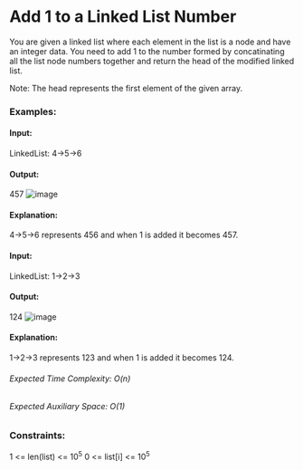 # Add 1 to a Linked List Number
You are given a linked list where each element in the list is a node and have an integer data. You need to add 1 to the number formed by concatinating all the list node numbers together and return the head of the modified linked list. 

Note: The head represents the first element of the given array.

### Examples:
#### Input:
LinkedList: 4->5->6
#### Output:
457
![image](https://github.com/user-attachments/assets/7a52519e-a60e-40fe-9712-5abbe7d288a7)
#### Explanation:
4->5->6 represents 456 and when 1 is added it becomes 457. 

#### Input:
LinkedList: 1->2->3
#### Output: 
124
![image](https://github.com/user-attachments/assets/9f6dd6d0-4be9-4c24-99ee-307f5eba73bb)
#### Explanation: 
1->2->3 represents 123 and when 1 is added it becomes 124. 

###### Expected Time Complexity: O(n)
###### Expected Auxiliary Space: O(1)

### Constraints:
1 <= len(list) <= $`10^5`$
0 <= list[i] <= $`10^5`$


